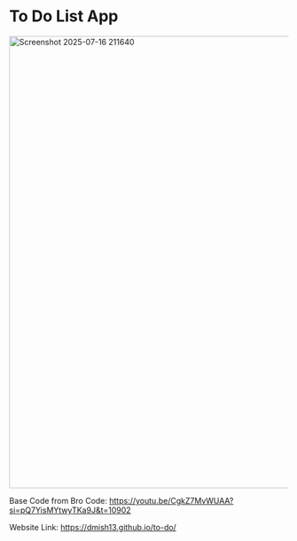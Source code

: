 # To Do List App

<img width="1897" height="817" alt="Screenshot 2025-07-16 211640" src="https://github.com/user-attachments/assets/c9a973a0-6b80-4c4a-be13-c48e196bbbf1" />

Base Code from Bro Code: https://youtu.be/CgkZ7MvWUAA?si=pQ7YisMYtwyTKa9J&t=10902


Website Link: https://dmish13.github.io/to-do/
